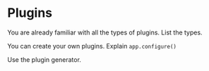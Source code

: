# Plugins

You are already familiar with all the types of plugins. List the types.

You can create your own plugins.  Explain `app.configure()`

Use the plugin generator.